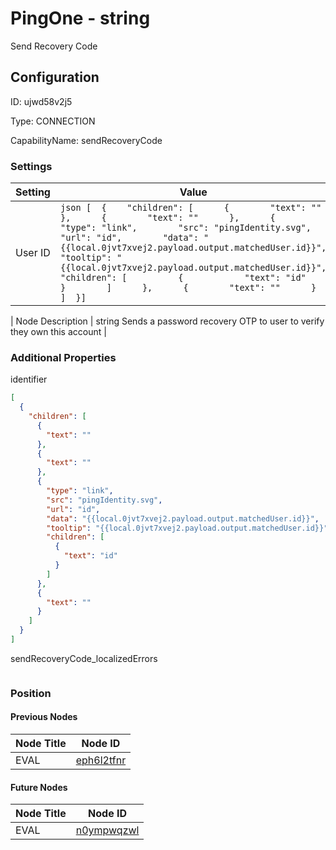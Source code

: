 # PingOne - string 
Send Recovery Code
## Configuration
ID:  ujwd58v2j5

Type: CONNECTION 

CapabilityName: sendRecoveryCode

### Settings
| Setting | Value  |
| :------------------------ | ---------------------------------------- |
| User ID |```json [  {    "children": [      {        "text": ""      },      {        "text": ""      },      {        "type": "link",        "src": "pingIdentity.svg",        "url": "id",        "data": "{{local.0jvt7xvej2.payload.output.matchedUser.id}}",        "tooltip": "{{local.0jvt7xvej2.payload.output.matchedUser.id}}",        "children": [          {            "text": "id"          }        ]      },      {        "text": ""      }    ]  }] ```| 

| Node Description | string 
Sends a password recovery OTP to user to verify they own this account | 





### Additional Properties
identifier
```json 
[
  {
    "children": [
      {
        "text": ""
      },
      {
        "text": ""
      },
      {
        "type": "link",
        "src": "pingIdentity.svg",
        "url": "id",
        "data": "{{local.0jvt7xvej2.payload.output.matchedUser.id}}",
        "tooltip": "{{local.0jvt7xvej2.payload.output.matchedUser.id}}",
        "children": [
          {
            "text": "id"
          }
        ]
      },
      {
        "text": ""
      }
    ]
  }
]
```


sendRecoveryCode_localizedErrors
```
```





### Position

#### Previous Nodes
| Node Title | Node ID |
| :------------- | ------------ |
| EVAL | [eph6l2tfnr](./eph6l2tfnr.md) | 
 
 #### Future Nodes
| Node Title | Node ID |
| :------------- | ------------ |
| EVAL |[n0ympwqzwl](./n0ympwqzwl.md) | 